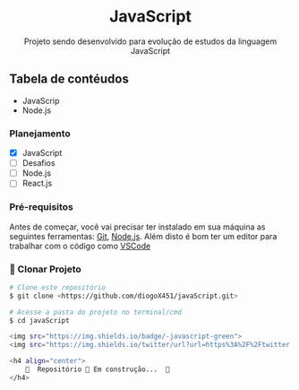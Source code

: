 <h1 align="center">
    JavaScript
</h1>

<p align="center"> Projeto sendo desenvolvido para evolução de estudos da linguagem JavaScript</p>

<h2>Tabela de contéudos</h2>

<ul>
    <li>JavaScrip</li>
    <li>Node.js</li>
</ul>

### Planejamento

- [x] JavaScript
- [ ] Desafios
- [ ] Node.js
- [ ] React.js

### Pré-requisitos

Antes de começar, você vai precisar ter instalado em sua máquina as seguintes ferramentas:
[Git](https://git-scm.com), [Node.js](https://nodejs.org/en/). 
Além disto é bom ter um editor para trabalhar com o código como [VSCode](https://code.visualstudio.com/)

### 🎲 Clonar Projeto

```bash
# Clone este repositório
$ git clone <https://github.com/diogoX451/javaScript.git>

# Acesse a pasta do projeto no terminal/cmd
$ cd javaScript

<img src="https://img.shields.io/badge/-javascript-green">
<img src="https://img.shields.io/twitter/url?url=https%3A%2F%2Ftwitter.com%2FDioguin18807855">

<h4 align="center"> 
	🚧  Repositório 🚀 Em construção...  🚧
</h4>
